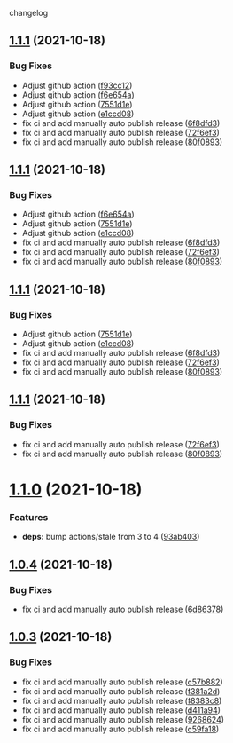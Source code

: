 changelog

## [1.1.1](https://github.com/suyanlong/aligner/compare/v1.1.0...v1.1.1) (2021-10-18)


### Bug Fixes

* Adjust github action ([f93cc12](https://github.com/suyanlong/aligner/commit/f93cc12e64cc99c49978089afbfe6fb06f799400))
* Adjust github action ([f6e654a](https://github.com/suyanlong/aligner/commit/f6e654a0abd7668c28170f787f885b679f2a935f))
* Adjust github action ([7551d1e](https://github.com/suyanlong/aligner/commit/7551d1ef35cb6089dfd9810248ad16a985b31799))
* Adjust github action ([e1ccd08](https://github.com/suyanlong/aligner/commit/e1ccd08edc34dec6720213856a4ac179dd19fe4e))
* fix ci and add manually auto publish release ([6f8dfd3](https://github.com/suyanlong/aligner/commit/6f8dfd3c994ac4a22ae7c34f99743012b33ea0e1))
* fix ci and add manually auto publish release ([72f6ef3](https://github.com/suyanlong/aligner/commit/72f6ef35ab421ac64e9f9689eaf36132af87891d))
* fix ci and add manually auto publish release ([80f0893](https://github.com/suyanlong/aligner/commit/80f0893d890700ce70357db19cf3c6ecc745d784))

## [1.1.1](https://github.com/suyanlong/aligner/compare/v1.1.0...v1.1.1) (2021-10-18)


### Bug Fixes

* Adjust github action ([f6e654a](https://github.com/suyanlong/aligner/commit/f6e654a0abd7668c28170f787f885b679f2a935f))
* Adjust github action ([7551d1e](https://github.com/suyanlong/aligner/commit/7551d1ef35cb6089dfd9810248ad16a985b31799))
* Adjust github action ([e1ccd08](https://github.com/suyanlong/aligner/commit/e1ccd08edc34dec6720213856a4ac179dd19fe4e))
* fix ci and add manually auto publish release ([6f8dfd3](https://github.com/suyanlong/aligner/commit/6f8dfd3c994ac4a22ae7c34f99743012b33ea0e1))
* fix ci and add manually auto publish release ([72f6ef3](https://github.com/suyanlong/aligner/commit/72f6ef35ab421ac64e9f9689eaf36132af87891d))
* fix ci and add manually auto publish release ([80f0893](https://github.com/suyanlong/aligner/commit/80f0893d890700ce70357db19cf3c6ecc745d784))

## [1.1.1](https://github.com/suyanlong/aligner/compare/v1.1.0...v1.1.1) (2021-10-18)


### Bug Fixes

* Adjust github action ([7551d1e](https://github.com/suyanlong/aligner/commit/7551d1ef35cb6089dfd9810248ad16a985b31799))
* Adjust github action ([e1ccd08](https://github.com/suyanlong/aligner/commit/e1ccd08edc34dec6720213856a4ac179dd19fe4e))
* fix ci and add manually auto publish release ([6f8dfd3](https://github.com/suyanlong/aligner/commit/6f8dfd3c994ac4a22ae7c34f99743012b33ea0e1))
* fix ci and add manually auto publish release ([72f6ef3](https://github.com/suyanlong/aligner/commit/72f6ef35ab421ac64e9f9689eaf36132af87891d))
* fix ci and add manually auto publish release ([80f0893](https://github.com/suyanlong/aligner/commit/80f0893d890700ce70357db19cf3c6ecc745d784))

## [1.1.1](https://github.com/suyanlong/aligner/compare/v1.1.0...v1.1.1) (2021-10-18)


### Bug Fixes

* fix ci and add manually auto publish release ([72f6ef3](https://github.com/suyanlong/aligner/commit/72f6ef35ab421ac64e9f9689eaf36132af87891d))
* fix ci and add manually auto publish release ([80f0893](https://github.com/suyanlong/aligner/commit/80f0893d890700ce70357db19cf3c6ecc745d784))

# [1.1.0](https://github.com/suyanlong/aligner/compare/v1.0.4...v1.1.0) (2021-10-18)


### Features

* **deps:** bump actions/stale from 3 to 4 ([93ab403](https://github.com/suyanlong/aligner/commit/93ab40341b3bfbf65e2d5dfc499cad21c474f2cd))

## [1.0.4](https://github.com/suyanlong/aligner/compare/v1.0.3...v1.0.4) (2021-10-18)


### Bug Fixes

* fix ci and add manually auto publish release ([6d86378](https://github.com/suyanlong/aligner/commit/6d8637830762b72a7486591f5a54387cda1d644f))

## [1.0.3](https://github.com/suyanlong/aligner/compare/v1.0.2...v1.0.3) (2021-10-18)


### Bug Fixes

* fix ci and add manually auto publish release ([c57b882](https://github.com/suyanlong/aligner/commit/c57b882b262cb5f8e7166d9785fc9405f0774bdd))
* fix ci and add manually auto publish release ([f381a2d](https://github.com/suyanlong/aligner/commit/f381a2d85cace2c4619192758207f3694cae528c))
* fix ci and add manually auto publish release ([f8383c8](https://github.com/suyanlong/aligner/commit/f8383c8266312e77bab40bb3d1dbe98479a0fd93))
* fix ci and add manually auto publish release ([d411a94](https://github.com/suyanlong/aligner/commit/d411a94b74f62f857d4f21fd3af86d745be15139))
* fix ci and add manually auto publish release ([9268624](https://github.com/suyanlong/aligner/commit/9268624416131948f9d64806c100186fcf483969))
* fix ci and add manually auto publish release ([c59fa18](https://github.com/suyanlong/aligner/commit/c59fa1864c53a9c2b42037e772130ee09ab48183))
